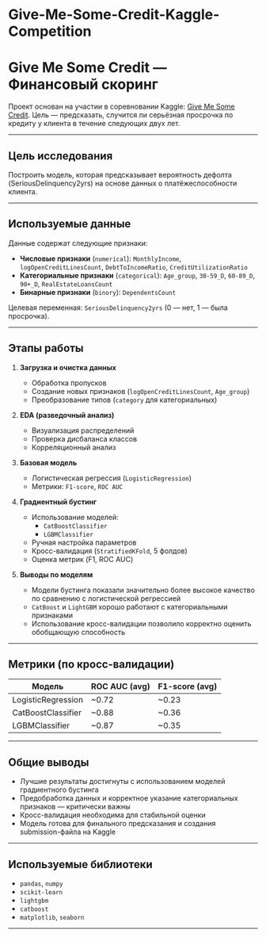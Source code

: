 # Give-Me-Some-Credit-Kaggle-Competition

# Give Me Some Credit — Финансовый скоринг

Проект основан на участии в соревновании Kaggle: [Give Me Some Credit](https://www.kaggle.com/c/GiveMeSomeCredit). Цель — предсказать, случится ли серьёзная просрочка по кредиту у клиента в течение следующих двух лет.

---

##  Цель исследования

Построить модель, которая предсказывает вероятность дефолта (SeriousDelinquency2yrs) на основе данных о платёжеспособности клиента.

---

##  Используемые данные

Данные содержат следующие признаки:

- **Числовые признаки** (`numerical`): `MonthlyIncome`, `logOpenCreditLinesCount`, `DebtToIncomeRatio`, `CreditUtilizationRatio`
- **Категориальные признаки** (`categorical`): `Age_group`, `30-59_D`, `60-89_D`, `90+_D`, `RealEstateLoansCount`
- **Бинарные признаки** (`binory`): `DependentsCount`

Целевая переменная: `SeriousDelinquency2yrs` (0 — нет, 1 — была просрочка).

---

##  Этапы работы

1. **Загрузка и очистка данных**
   - Обработка пропусков
   - Создание новых признаков (`logOpenCreditLinesCount`, `Age_group`)
   - Преобразование типов (`category` для категориальных)

2. **EDA (разведочный анализ)**
   - Визуализация распределений
   - Проверка дисбаланса классов
   - Корреляционный анализ

3. **Базовая модель**
   - Логистическая регрессия (`LogisticRegression`)
   - Метрики: `F1-score`, `ROC AUC`

4. **Градиентный бустинг**
   - Использование моделей:
     - `CatBoostClassifier`
     - `LGBMClassifier`
   - Ручная настройка параметров
   - Кросс-валидация (`StratifiedKFold`, 5 фолдов)
   - Оценка метрик (F1, ROC AUC)

5. **Выводы по моделям**
   - Модели бустинга показали значительно более высокое качество по сравнению с логистической регрессией
   - `CatBoost` и `LightGBM` хорошо работают с категориальными признаками
   - Использование кросс-валидации позволило корректно оценить обобщающую способность

---

##  Метрики (по кросс-валидации)

| Модель         | ROC AUC (avg) | F1-score (avg) |
|----------------|---------------|----------------|
| LogisticRegression |     ~0.72     |     ~0.23      |
| CatBoostClassifier |     ~0.88     |     ~0.36      |
| LGBMClassifier      |     ~0.87     |     ~0.35      |

---

##  Общие выводы

- Лучшие результаты достигнуты с использованием моделей градиентного бустинга
- Предобработка данных и корректное указание категориальных признаков — критически важны
- Кросс-валидация необходима для стабильной оценки
- Модель готова для финального предсказания и создания submission-файла на Kaggle

---

##  Используемые библиотеки

- `pandas`, `numpy`
- `scikit-learn`
- `lightgbm`
- `catboost`
- `matplotlib`, `seaborn`

---
